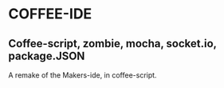 COFFEE-IDE
==========
Coffee-script, zombie, mocha, socket.io, package.JSON
-----------------------------------------------------

A remake of the Makers-ide, in coffee-script.